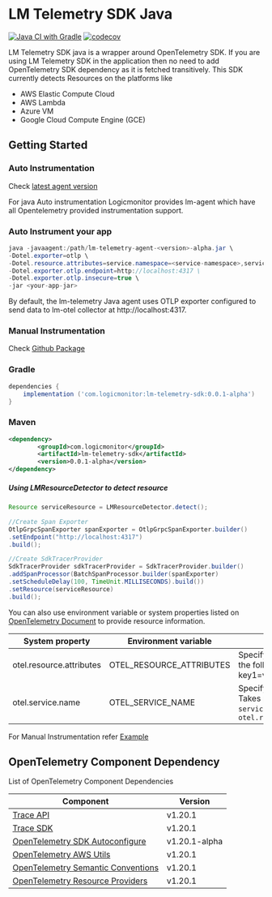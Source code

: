 # **LM Telemetry SDK Java**
[![Java CI with Gradle][ci-image]][ci-url]
[![codecov][codecov-image]][codecov-url]

LM Telemetry SDK java is a wrapper around OpenTelemetry SDK. If you are using LM Telemetry SDK in the application then no need to add OpenTelemetry SDK dependency as it is fetched transitively.
This SDK currently detects Resources on the platforms like <br />
- AWS Elastic Compute Cloud<br />
- AWS Lambda<br />
- Azure VM<br />
- Google Cloud Compute Engine (GCE)<br />

## Getting Started
### Auto Instrumentation
Check [latest agent version](https://github.com/logicmonitor/lm-telemetry-sdk-java/releases/latest)

For java Auto instrumentation Logicmonitor provides lm-agent which have all Opentelemetry provided instrumentation support.<br />


### Auto Instrument your app
```java
java -javaagent:/path/lm-telemetry-agent-<version>-alpha.jar \
-Dotel.exporter=otlp \
-Dotel.resource.attributes=service.namespace=<service-namespace>,service.name=<service-name> \
-Dotel.exporter.otlp.endpoint=http://localhost:4317 \
-Dotel.exporter.otlp.insecure=true \
-jar <your-app-jar>
```

By default, the lm-telemetry Java agent uses OTLP exporter configured to send data to lm-otel collector at http://localhost:4317.
### Manual Instrumentation
Check [Github Package](https://github.com/logicmonitor/lm-telemetry-sdk-java/packages/1615817) 
### Gradle

```groovy
dependencies {
    implementation ('com.logicmonitor:lm-telemetry-sdk:0.0.1-alpha')
}
```

### Maven
```xml
<dependency>
        <groupId>com.logicmonitor</groupId>
        <artifactId>lm-telemetry-sdk</artifactId>
        <version>0.0.1-alpha</version>
</dependency>
```

##### Using LMResourceDetector to detect resource
```java
Resource serviceResource = LMResourceDetector.detect();

//Create Span Exporter
OtlpGrpcSpanExporter spanExporter = OtlpGrpcSpanExporter.builder()
.setEndpoint("http://localhost:4317")
.build();

//Create SdkTracerProvider
SdkTracerProvider sdkTracerProvider = SdkTracerProvider.builder()
.addSpanProcessor(BatchSpanProcessor.builder(spanExporter)
.setScheduleDelay(100, TimeUnit.MILLISECONDS).build())
.setResource(serviceResource)
.build();
```

You can also use environment variable or system properties
listed on [OpenTelemetry Document](https://github.com/open-telemetry/opentelemetry-java/blob/main/sdk-extensions/autoconfigure/README.md#opentelemetry-resource)
to provide resource information.

| System property          | Environment variable     | Description                                                                        |
|--------------------------|--------------------------|------------------------------------------------------------------------------------|
| otel.resource.attributes | OTEL_RESOURCE_ATTRIBUTES | Specify resource attributes in the following format: key1=val1,key2=val2,key3=val3 |
| otel.service.name        | OTEL_SERVICE_NAME        | Specify logical service name. Takes precedence over `service.name` defined with `otel.resource.attributes` |

For Manual Instrumentation refer [Example](https://github.com/logicmonitor/lm-telemetry-sdk-java/tree/main/example/java-manual-instrumentation)

## OpenTelemetry Component Dependency

List of OpenTelemetry Component Dependencies

| Component                                                                                                                         | Version                                                |
|-----------------------------------------------------------------------------------------------------------------------------------|--------------------------------------------------------|
| [Trace API](https://github.com/open-telemetry/opentelemetry-java/tree/v1.20.1/api)                                                | v<!--VERSION_STABLE-->1.20.1<!--/VERSION_STABLE-->     |
| [Trace SDK](https://github.com/open-telemetry/opentelemetry-java/tree/v1.20.1/sdk)                                                | v<!--VERSION_STABLE-->1.20.1<!--/VERSION_STABLE-->     |
| [OpenTelemetry SDK Autoconfigure](https://github.com/open-telemetry/opentelemetry-java/tree/v1.20.1/sdk-extensions/autoconfigure) | v<!--VERSION_ALPHA-->1.20.1-alpha<!--/VERSION_ALPHA--> |
| [OpenTelemetry AWS Utils](https://github.com/open-telemetry/opentelemetry-java-contrib/tree/v1.20.1/aws-resources)                   | v<!--VERSION_STABLE-->1.20.1<!--/VERSION_STABLE-->      |
| [OpenTelemetry Semantic Conventions](https://github.com/open-telemetry/opentelemetry-java/tree/v1.20.1/semconv)                   | v<!--VERSION_STABLE-->1.20.1<!--/VERSION_STABLE-->     |
| [OpenTelemetry Resource Providers](https://github.com/open-telemetry/opentelemetry-java-instrumentation/tree/v1.20.1/instrumentation/resources/library)    | v<!--VERSION_STABLE-->1.20.1<!--/VERSION_STABLE-->     |



[ci-image]: https://github.com/logicmonitor/lm-telemetry-sdk-java/actions/workflows/gradle.yml/badge.svg?branch=main
[ci-url]: https://github.com/logicmonitor/lm-telemetry-sdk-java/actions/workflows/gradle.yml
[codecov-image]: https://codecov.io/gh/logicmonitor/lm-telemetry-sdk-java/branch/main/graph/badge.svg?token=ONPPMTKE7F
[codecov-url]: https://codecov.io/gh/logicmonitor/lm-telemetry-sdk-java

